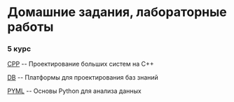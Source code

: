 # Домашние задания, лабораторные работы

### 5 курс

[CPP](CPP) -- Проектирование больших систем на С++

[DB](DB) -- Платформы для проектирования баз знаний

[PYML](PYML) -- Основы Python для анализа данных

